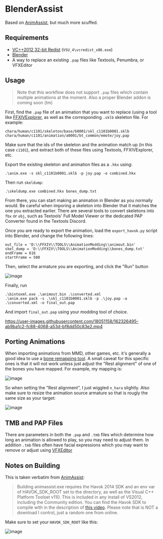 # BlenderAssist

Based on [AnimAssist](https://github.com/lmcintyre/AnimAssist), but much more scuffed.

## Requirements
- [VC++2012 32-bit Redist](https://www.microsoft.com/en-us/download/details.aspx?id=30679#) (`VSU_4\vcredist_x86.exe`)
- [Blender](https://www.blender.org/)
- A way to replace an existing `.pap` files like Textools, Penumbra, or VFXEditor 

## Usage
> Note that this workflow does not support `.pap` files which contain multiple animations at the moment. Also a proper Blender addon is coming soon (tm)

First, find the `.pap` file of an animation that you want to replace (using a tool like [FFXIVExplorer](https://github.com/goaaats/ffxiv-explorer-fork/tree/index2), as well as the corresponding `.sklb` skeleton file. For example:

```
chara/human/c1101/skeleton/base/b0001/skl_c1101b0001.sklb
chara/human/c1101/animation/a0001/bt_common/emote/joy.pap
```
Make sure that the ids of the skeleton and the animation match up (in this case `c1101`), and extract both of these files using Textools, FFXIVExplorer, etc.

Export the existing skeleton and animation files as a `.hkx` using:
```
.\anim.exe -s skl_c1101b0001.sklb -p joy.pap -o combined.hkx
```
Then run `skeldump`:
```
.\skeldump.exe combined.hkx bones_dump.txt
```
From there, you can start making an animation in Blender as you normally would. Be careful when imporing a skeleton into Blender that it matches the one you extracted earlier. There are several tools to convert skeletons into `fbx` or `obj`, such as Textools' Full Model Viewer or the dedicated PAP Converter found in the Textools Discord.

Once you are ready to export the animation, load the `export_havok.py` script into Blender, and change the following lines:
```
out_file = 'D:\\FFXIV\\TOOLS\\AnimationModding\\animout.bin'
skel_dump = 'D:\\FFXIV\\TOOLS\\AnimationModding\\bones_dump.txt'
endFrame = 616
startFrame = 500
```
Then, select the armature you are exporting, and click the "Run" button

![image](https://user-images.githubusercontent.com/18051158/162326153-8532e798-fa05-4861-907c-8e4c84da62b2.png)

Finally, run
```
.\bintoxml.exe .\animout.bin .\converted.xml
.\anim.exe pack -s .\skl_c1101b0001.sklb -p .\joy.pap -a .\converted.xml -o final_out.pap
```
And import `final_out.pap` using your modding tool of choice.

https://user-images.githubusercontent.com/18051158/162326495-ab9ba1c2-fc88-4068-a53d-bf8dd50c83e2.mp4

## Porting Animations
When importing animations from MMD, other games, etc. it's generally a good idea to use a [bone remapping tool](https://github.com/Mwni/blender-animation-retargeting). A small caveat for this specific ones is that it will not work unless just adjust the "Rest alignment" of one of the bones you have mapped. For example, my mapping is:

![image](https://user-images.githubusercontent.com/18051158/162326747-87837006-276d-4436-ba15-6abe2b23652f.png)

So when setting the "Rest alignment", I just wiggled `n_hara` slightly. Also make sure to resize the animation source armature so that is rougly the same size as your target:

![image](https://user-images.githubusercontent.com/18051158/162326875-74f1c72d-999c-4cd8-a882-4d382ec65c92.png)

## TMB and PAP Files
There are parameters in both the `.pap` and `.tmb` files which determine how long an animation is allowed to play, so you may need to adjust them. In addition `.tmb` files often have facial expressions which you may want to remove or adjust using [VFXEditor](https://github.com/0ceal0t/Dalamud-VFXEditor)

## Notes on Building

This is taken verbatim from [AnimAssist](https://github.com/lmcintyre/AnimAssist#building):

> Building animassist.exe requires the Havok 2014 SDK and an env var of HAVOK_SDK_ROOT set to the directory, as well as the Visual C++ Platform Toolset v110. This is included in any install of VS2012, including the Community edition. You can find the Havok SDK to compile with in the description of [this video](https://www.youtube.com/watch?v=U88C9K-mSHs). Please note that is NOT a download I control, just a random one from online.

Make sure to set your `HAVOK_SDK_ROOT` like this:

![image](https://user-images.githubusercontent.com/18051158/162323294-f6eacc56-7efc-4cf4-9247-ac3888ee865a.png)
